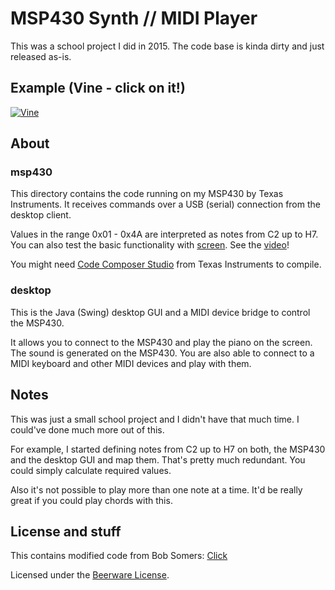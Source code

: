 # MSP430 Synth // MIDI Player

This was a school project I did in 2015.
The code base is kinda dirty and just released as-is.

## Example (Vine - click on it!)

[![Vine](https://v.cdn.vine.co/r/thumbs/0C46B3547A1202662425691086848_SW_WEBM_1429711278164_image.jpg?versionId=5ujcU5px3k7pT7ZUJPWBBPcL.SWKXkL0)](https://vine.co/v/eaH9ha2bZLz/embed/simple "MSP430 Synth")

## About

### msp430

This directory contains the code running on my MSP430 by Texas Instruments.
It receives commands over a USB (serial) connection from the desktop client.

Values in the range 0x01 - 0x4A are interpreted as notes from C2 up to H7.
You can also test the basic functionality with [screen](https://www.gnu.org/software/screen/manual/screen.html). See the [video](https://vine.co/v/O2phYbQHJdE)!

You might need [Code Composer Studio](http://www.ti.com/ww/en/launchpad/software.html) from Texas Instruments to compile.


### desktop

This is the Java (Swing) desktop GUI and a MIDI device bridge to control the MSP430.

It allows you to connect to the MSP430 and play the piano on the screen. The sound is generated on the MSP430.
You are also able to connect to a MIDI keyboard and other MIDI devices and play with them.



## Notes

This was just a small school project and I didn't have that much time. I could've done much more out of this.

For example, I started defining notes from C2 up to H7 on both, the MSP430 and the desktop GUI and map them. That's pretty much redundant. You could simply calculate required values.

Also it's not possible to play more than one note at a time. It'd be really great if you could play chords with this.


## License and stuff

This contains modified code from Bob Somers: [Click](https://github.com/bobsomers/msp430-launchpad-music)

Licensed under the [Beerware License](https://en.wikipedia.org/wiki/Beerware).